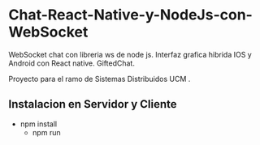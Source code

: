 # Chat-React-Native-y-NodeJs-con-WebSocket
WebSocket chat con libreria ws de node js. Interfaz grafica hibrida IOS y Android con React native. GiftedChat.

Proyecto para el ramo de Sistemas Distribuidos UCM .

Instalacion en Servidor y Cliente
------------------

* npm install
  * npm run
